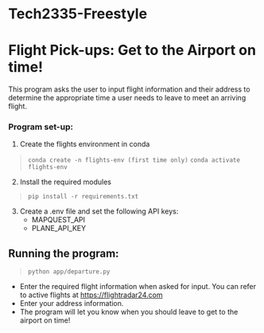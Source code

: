 # Tech2335-Freestyle

# Flight Pick-ups: Get to the Airport on time!

This program asks the user to input flight information and their address to determine the appropriate time a user needs to leave to meet an arriving flight.

### Program set-up:
1. Create the flights environment in conda
> `conda create -n flights-env (first time only)`
> `conda activate flights-env`
2. Install the required modules
> `pip install -r requirements.txt`
3. Create a .env file and set the following API keys:
    - MAPQUEST_API
    - PLANE_API_KEY

## Running the program:
> `python app/departure.py`

- Enter the required flight information when asked for input. You can refer to active flights at https://flightradar24.com
- Enter your address information.
- The program will let you know when you should leave to get to the airport on time!